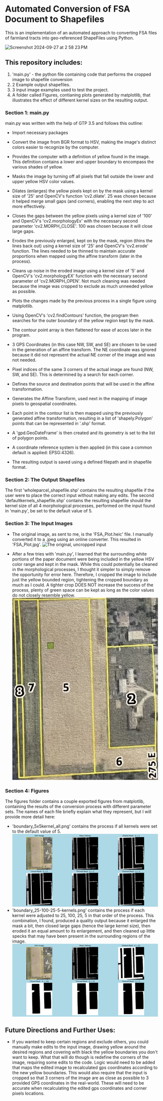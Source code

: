 # Automated Conversion of FSA Document to Shapefiles
This is an implementation of an automated approach to converting FSA files of farmland tracts into geo-referenced ShapeFiles using Python.

<img width="521" alt="Screenshot 2024-09-27 at 2 58 23 PM" src="https://github.com/user-attachments/assets/a754af40-35b4-41e7-b985-c8125d7468d9">

## This repository includes:
1) 'main.py' - the python file containing code that performs the cropped image to shapefile conversion
2) 2 Example output shapefiles.
3) 3 input image examples used to test the project.
4) A folder called Figures, contianing plots generated by matplotlib, that illustrates the effect of different kernel sizes on the resulting output.

### Section 1: main.py
main.py was written with the help of GTP 3.5 and follows this outline:
- Import necessary packages
- Convert the image from BGR format to HSV, making the image's distinct colors easier to recognize by the computer.
- Provides the computer with a definition of yellow found in the image. This definition contains a lower and upper boundary to encompass the various shades of yellow.

- Masks the image by turning off all pixels that fall outside the lower and upper yellow HSV color values.
- Dilates (enlarges) the yellow pixels kept on by the mask using a kernel size of '25' and OpenCV's function 'cv2.dilate'. 25 was chosen because it helped merge small gaps (and corners), enabling the next step to act more effectively.
- Closes the gaps between the yellow pixels using a kernel size of '100' and OpenCV's 'cv2.morphologyEx' with the necessary second parameter 'cv2.MORPH_CLOSE'. 100 was chosen because it will close large gaps.
- Erodes the previously enlarged, kept on by the mask, region (thins the lines back out) using a kernel size of '25' and OpenCV's 'cv2.erode' function. The lines needed to be thinned to maintain accurate proportions when mapped using the affine transform (later in the process).
- Cleans up noise in the eroded image using a kernel size of '5' and OpenCV's 'cv2.morphologyEX' function with the necessary second parameter of 'cv2.MORPH_OPEN'. Not much cleaning was needed because the image was cropped to exclude as much unneeded yellow as possible.

- Plots the changes made by the previous process in a single figure using matplotlib.

- Using OpenCV's 'cv2.findContours' function, the program then searches for the outer boundary of the yellow region kept by the mask.
- The contour point array is then flattened for ease of acces later in the program.
- 3 GPS Coordinates (in this case NW, SW, and SE) are chosen to be used in the generation of an affine transform. The NE coordinate was ignored because it did not represent the actual NE corner of the image and was not needed.
- Pixel indices of the same 3 corners of the actual image are found (NW, SW, and SE). This is determined by a search for each corner.
- Defines the source and destination points that will be used in the affine transformation.
- Generates the Affine Transform, used next in the mapping of image pixels to geospatial coordinates.
- Each point in the contour list is then mapped using the previously generated affine transformation, resulting in a list of 'shapely.Polygon' points that can be represented in '.shp' format.
- A 'gpd.GeoDateFrame' is then created and its geometry is set to the list of polygon points.
- A coordinate reference system is then applied (in this case a common default is applied: EPSG:4326).
- The resulting output is saved using a defined filepath and in shapefile format.

### Section 2: The Output Shapefiles
The first 'wholeparcel_shapefile.shp' contains the resulting shapefile if the user were to place the correct input without making any edits. The second 'defaultkernels_shapefile.shp' contains the resulting shapefile should the kernel size of all 4 morphological processes, performed on the input found in 'main.py', be set to the default value of 5.

### Section 3: The Input Images
- The original image, as sent to me, is the 'FSA_Plot.heic' file. I manually converted it to a .jpeg using an online converter. This resulted in 'FSA_Plot.jpg'.
![The original, uncropped input](./FSA_Plot.jpg)

- After a few tries with 'main.py', I learned that the surrounding white portions of the paper document were being included in the yellow HSV color range and kept in the mask. While this could potentially be cleaned in the morphological processes, I thought it simpler to simply remove the opportunity for error here. Therefore, I cropped the image to include just the yellow bounded region, tightening the cropped boundary as much as I could. A tighter crop DOES NOT increase the success of the process, plenty of green space can be kept as long as the color values do not closely resemble yellow.
![The original, uncropped input](./FSA_Plot_CROPPED.jpg)


### Section 4: Figures
The figures folder contains a couple exported figures from matplotlib, containing the results of the conversion process with different parameter sets. The names of each file briefly explain what they represent, but I will provide more detail here:
- 'boundary_5x5kernel_all.png' contains the process if all kernels were set to the default value of 5.
![Image found in Figures directory](./Figures/boundary_5x5kernel_all.png)
- 'boundary_25-100-25-5-kernels.png' contains the process if each kernel were adjusted to 25, 100, 25, 5 in that order of the process. This combination, I found, produced a quality output because it enlarged the mask a bit, then closed large gaps (hence the large kernel size), then eroded it an equal amount to its enlargement, and then cleaned up little specks that may have been present in the surrounding regions of the image.
![Image found in Figures directory](./Figures/boundary_25-100-25-5-kernels.png)

## Future Directions and Further Uses:
- If you wanted to keep certain regions and exclude others, you could manually make edits to the input image, drawing yellow around the desired regions and covering with black the yellow boundaries you don't want to keep. 
What that will do though is redefine the corners of the image, requiring some edits to the code. Logic would need to be added that maps the edited image to recalculated gps coordinates according to the new yellow boundaries. This would also require that the input is cropped so that 3 corners of the image are as close as possible to 3 provided GPS coordinates in the real-world. These will need to be accurate when recalculating the edited gps coordinates and corner pixels locations.
